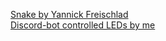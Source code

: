 [Snake by Yannick Freischlad](https://github.com/yannick-f/mct_snake)  
[Discord-bot controlled LEDs by me](https://github.com/t0w0ru/mct_discord_led)
